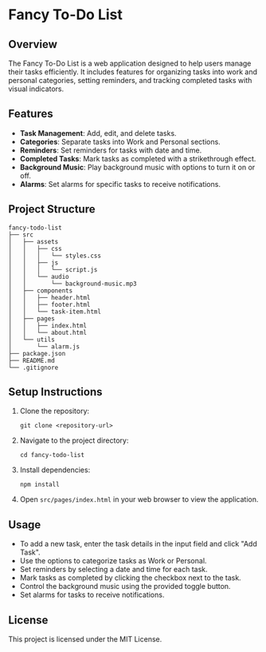 # Fancy To-Do List

## Overview
The Fancy To-Do List is a web application designed to help users manage their tasks efficiently. It includes features for organizing tasks into work and personal categories, setting reminders, and tracking completed tasks with visual indicators.

## Features
- **Task Management**: Add, edit, and delete tasks.
- **Categories**: Separate tasks into Work and Personal sections.
- **Reminders**: Set reminders for tasks with date and time.
- **Completed Tasks**: Mark tasks as completed with a strikethrough effect.
- **Background Music**: Play background music with options to turn it on or off.
- **Alarms**: Set alarms for specific tasks to receive notifications.

## Project Structure
```
fancy-todo-list
├── src
│   ├── assets
│   │   ├── css
│   │   │   └── styles.css
│   │   ├── js
│   │   │   └── script.js
│   │   └── audio
│   │       └── background-music.mp3
│   ├── components
│   │   ├── header.html
│   │   ├── footer.html
│   │   └── task-item.html
│   ├── pages
│   │   ├── index.html
│   │   └── about.html
│   └── utils
│       └── alarm.js
├── package.json
├── README.md
└── .gitignore
```

## Setup Instructions
1. Clone the repository:
   ```
   git clone <repository-url>
   ```
2. Navigate to the project directory:
   ```
   cd fancy-todo-list
   ```
3. Install dependencies:
   ```
   npm install
   ```
4. Open `src/pages/index.html` in your web browser to view the application.

## Usage
- To add a new task, enter the task details in the input field and click "Add Task".
- Use the options to categorize tasks as Work or Personal.
- Set reminders by selecting a date and time for each task.
- Mark tasks as completed by clicking the checkbox next to the task.
- Control the background music using the provided toggle button.
- Set alarms for tasks to receive notifications.

## License
This project is licensed under the MIT License.